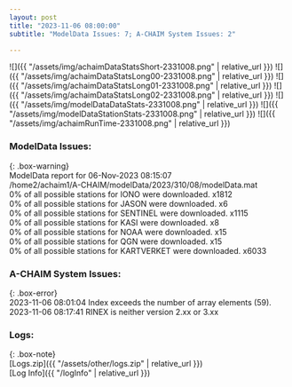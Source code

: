 ```yaml
---
layout: post
title: "2023-11-06 08:00:00"
subtitle: "ModelData Issues: 7; A-CHAIM System Issues: 2"

---
```


![]({{ "/assets/img/achaimDataStatsShort-2331008.png" | relative_url }})
![]({{ "/assets/img/achaimDataStatsLong00-2331008.png" | relative_url }})
![]({{ "/assets/img/achaimDataStatsLong01-2331008.png" | relative_url }})
![]({{ "/assets/img/achaimDataStatsLong02-2331008.png" | relative_url }})
![]({{ "/assets/img/modelDataDataStats-2331008.png" | relative_url }})
![]({{ "/assets/img/modelDataStationStats-2331008.png" | relative_url }})
![]({{ "/assets/img/achaimRunTime-2331008.png" | relative_url }})


### ModelData Issues:  
  
{: .box-warning}  
 ModelData report for 06-Nov-2023 08:15:07   
 /home2/achaim1/A-CHAIM/modelData/2023/310/08/modelData.mat   
 0% of all possible stations for IONO were downloaded. x1812   
 0% of all possible stations for JASON were downloaded. x6   
 0% of all possible stations for SENTINEL were downloaded. x1115   
 0% of all possible stations for KASI were downloaded. x8   
 0% of all possible stations for NOAA were downloaded. x15   
 0% of all possible stations for QGN were downloaded. x15   
 0% of all possible stations for KARTVERKET were downloaded. x6033   
  
### A-CHAIM System Issues:  
  
{: .box-error}  
2023-11-06 08:01:04 Index exceeds the number of array elements (59).  
2023-11-06 08:17:41 RINEX is neither version 2.xx or 3.xx  

### Logs:  
  
{: .box-note}  
[Logs.zip]({{ "/assets/other/logs.zip" | relative_url }})  
[Log Info]({{ "/logInfo" | relative_url }})  
